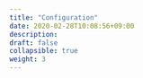 ```yaml
---
title: "Configuration"
date: 2020-02-28T10:08:56+09:00
description: 
draft: false
collapsible: true
weight: 3
---
```


